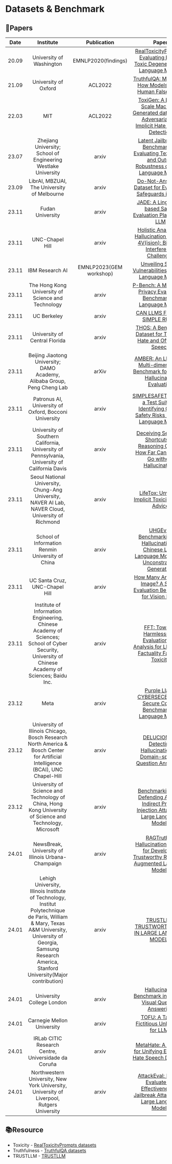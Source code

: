 # Datasets & Benchmark


## 📑Papers

| Date  |                                                                                                      Institute                                                                                                       |       Publication       |                                                                    Paper                                                                    |                                     Keywords                                      |
|:-----:|:--------------------------------------------------------------------------------------------------------------------------------------------------------------------------------------------------------------------:|:-----------------------:|:-------------------------------------------------------------------------------------------------------------------------------------------:|:---------------------------------------------------------------------------------:|
| 20.09 |                                                                                               University of Washington                                                                                               |   EMNLP2020(findings)   |              [RealToxicityPrompts: Evaluating Neural Toxic Degeneration in Language Models](https://arxiv.org/abs/2009.11462)               |                                   **Toxicity**                                    |
| 21.09 |                                                                                                 University of Oxford                                                                                                 |         ACL2022         |                         [TruthfulQA: Measuring How Models Mimic Human Falsehoods](https://arxiv.org/abs/2109.07958)                         |                                 **Truthfulness**                                  |
| 22.03 |                                                                                                         MIT                                                                                                          |         ACL2022         |  [ToxiGen: A Large-Scale Machine-Generated datasets for Adversarial and Implicit Hate Speech Detection](https://arxiv.org/abs/2203.09509)   |                                   **Toxicity**                                    |
| 23.07 |                                                                            Zhejiang University; School of Engineering Westlake University                                                                            |          arxiv          | [Latent Jailbreak: A Benchmark for Evaluating Text Safety and Output Robustness of Large Language Models](https://arxiv.org/abs/2307.08487) |                  **Text Safety**&**Benchmark**&**Jailbreaking**                   |
| 23.09 |                                                                                     LibrAI, MBZUAI, The University of Melbourne                                                                                      |          arxiv          |                       [Do-Not-Answer: A Dataset for Evaluating Safeguards in LLMs](https://arxiv.org/abs/2308.13387)                        |                       **Safety Evaluation**&**Safeguards**                        |
| 23.11 |                                                                                                   Fudan University                                                                                                   |          arxiv          |                       [JADE: A Linguistic-based Safety Evaluation Platform for LLM](https://arxiv.org/abs/2311.00286)                       |                               **Safety Benchmarks**                               |
| 23.11 |                                                                                                   UNC-Chapel Hill                                                                                                    |          arxiv          |          [Holistic Analysis of Hallucination in GPT-4V(ision): Bias and Interference Challenges](https://arxiv.org/abs/2311.03287)          |                  **Hallucination**&**Benchmark**&**Multimodal**                   |
| 23.11 |                                                                                                   IBM Research AI                                                                                                    | EMNLP2023(GEM workshop) |                        [Unveiling Safety Vulnerabilities of Large Language Models](https://arxiv.org/abs/2311.04124)                        |       **Adversarial Examples**&**Clustering**&**Automatically Identifying**       |
| 23.11 |                                                                                  The Hong Kong University of Science and Technology                                                                                  |          arxiv          |                 [P-Bench: A Multi-level Privacy Evaluation Benchmark for Language Models](https://arxiv.org/abs/2311.04044)                 |                  **Differential Privacy**&**Privacy Evaluation**                  |
| 23.11 |                                                                                                     UC Berkeley                                                                                                      |          arxiv          |                                      [CAN LLMS FOLLOW SIMPLE RULES](https://arxiv.org/abs/2311.04235)                                       |                       **Evaluation**&**Attack Strategies**                        |
| 23.11 |                                                                                            University of Central Florida                                                                                             |          arxiv          |                    [THOS: A Benchmark Dataset for Targeted Hate and Offensive Speech](https://arxiv.org/abs/2311.06446)                     |                 **Hate Speech**&**Offensive Speech**&**Dataset**                  |
| 23.11 |                                                                       Beijing Jiaotong University; DAMO Academy, Alibaba Group, Peng Cheng Lab                                                                       |          arXiv          |            [AMBER: An LLM-free Multi-dimensional Benchmark for MLLMs Hallucination Evaluation](https://arxiv.org/abs/2311.07397)            |             Multi-modal Large Language Models&Hallucination&Benchmark             |
| 23.11 |                                                                                Patronus AI, University of Oxford, Bocconi University                                                                                 |          arxiv          |     [SIMPLESAFETYTESTS: a Test Suite for Identifying Critical Safety Risks in Large Language Models](https://arxiv.org/abs/2311.08370)      |                  **Safety Risks**&**Test Suite**&**Evaluation**                   |
| 23.11 |                                                            University of Southern California, University of Pennsylvania, University of California Davis                                                             |          arxiv          |     [Deceiving Semantic Shortcuts on Reasoning Chains: How Far Can Models Go without Hallucination?](https://arxiv.org/abs/2311.09702)      |            **Hallucinations**&**Semantic Associations**&**Benchmark**             |
| 23.11 |                                                          Seoul National University, Chung-Ang University, NAVER AI Lab, NAVER Cloud, University of Richmond                                                          |          arxiv          |                           [LifeTox: Unveiling Implicit Toxicity in Life Advice](https://arxiv.org/abs/2311.09585)                           |       **LifeTox Dataset**&**Toxicity Detection**&**Social Media Analysis**        |
| 23.11 |                                                                                   School of Information Renmin University of China                                                                                   |          arxiv          |  [UHGEval: Benchmarking the Hallucination of Chinese Large Language Models via Unconstrained Generation](https://arxiv.org/abs/2311.15296)  |                    **Hallucination**&**Evaluation Benchmark**                     |
| 23.11 |                                                                                            UC Santa Cruz, UNC-Chapel Hill                                                                                            |          arxiv          |                [How Many Are in This Image? A Safety Evaluation Benchmark for Vision LLMs](https://arxiv.org/abs/2311.16101)                | **Vision Large Language Models**&**Safety Evaluation**&A**dversarial Robustness** |
| 23.11 |                                  Institute of Information Engineering, Chinese Academy of Sciences; School of Cyber Security, University of Chinese Academy of Sciences; Baidu Inc.                                  |          arxiv          |      [FFT: Towards Harmlessness Evaluation and Analysis for LLMs with Factuality Fairness Toxicity](https://arxiv.org/abs/2311.18580)       |                            **Harmlessness Evaluation**                            |
| 23.12 |                                                                                                         Meta                                                                                                         |          arxiv          |                [Purple Llama CYBERSECEVAL: A Secure Coding Benchmark for Language Models](https://arxiv.org/abs/2312.04724)                 |             **Safety**&**Cybersecurity**&**Code Security Benchmark**              |
| 23.12 |                                           University of Illinois Chicago, Bosch Research North America & Bosch Center for Artificial Intelligence (BCAI), UNC Chapel-Hill                                            |          arxiv          |               [DELUCIONQA: Detecting Hallucinations in Domain-specific Question Answering](https://arxiv.org/abs/2312.05200)                |  **Hallucination Detection**&**Domain-specific QA**&**Retrieval-augmented LLMs**  |
| 23.12 |                                                       University of Science and Technology of China, Hong Kong University of Science and Technology, Microsoft                                                       |          arxiv          |      [Benchmarking and Defending Against Indirect Prompt Injection Attacks on Large Language Models](https://arxiv.org/abs/2312.14197)      |       **Indirect Prompt Injection Attacks**&**BIPIA Benchmark**&**Defense**       |
| 24.01 |                                                                                  NewsBreak, University of Illinois Urbana-Champaign                                                                                  |          arxiv          |     [RAGTruth: A Hallucination Corpus for Developing Trustworthy Retrieval-Augmented Language Models](https://arxiv.org/abs/2401.00396)     |    **Retrieval-Augmented Generation**&**Hallucination Detection**&**Dataset**     |
| 24.01 | Lehigh University, Illinois Institute of Technology, Institut Polytechnique de Paris, William & Mary, Texas A&M University, University of Georgia, Samsung Research America, Stanford University(Major contribution) |          arxiv          |                           [TRUSTLLM: TRUSTWORTHINESS IN LARGE LANGUAGE MODELS](https://arxiv.org/abs/2401.05561)                            |                   **Trustworthiness**&**Benchmark Evaluation**                    |
| 24.01 |                                                                                              University College London                                                                                               |          arxiv          |                      [Hallucination Benchmark in Medical Visual Question Answering](https://arxiv.org/abs/2401.05827)                       |         **Medical Visual Question Answering**&**Hallucination Benchmark**         |
| 24.01 |                                                                                              Carnegie Mellon University                                                                                              |          arxiv          |                             [TOFU: A Task of Fictitious Unlearning for LLMs](https://arxiv.org/abs/2401.06121)                              |               **Data Privacy**&**Ethical Concerns**&**Unlearning**                |
| 24.01 |                                                                                 IRLab CITIC Research Centre, Universidade da Coruña                                                                                  |          arxiv          |                    [MetaHate: A Dataset for Unifying Efforts on Hate Speech Detection](https://arxiv.org/abs/2401.06526)                    |                    **Hate Speech Detection**&**Social Media**                     |
| 24.01 |                                                              Northwestern University, New York University, University of Liverpool, Rutgers University                                                               |          arxiv          |      [AttackEval: How to Evaluate the Effectiveness of Jailbreak Attacking on Large Language Models](https://arxiv.org/abs/2401.09002)      |      **Jailbreak Attack**&**Evaluation Frameworks**&**Ground Truth Dataset**      |


## 📚Resource

- Toxicity - [RealToxicityPrompts datasets](https://toxicdegeneration.allenai.org/)
- Truthfulness - [TruthfulQA datasets](https://github.com/sylinrl/TruthfulQA)
- TRUSTLLM - [TRUSTLLM](https://trustllmbenchmark.github.io/TrustLLM-Website/)